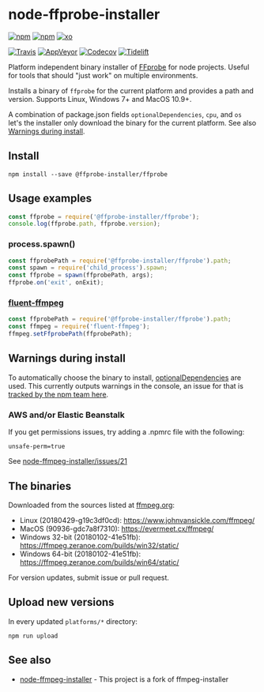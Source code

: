 # node-ffprobe-installer

[![npm](https://img.shields.io/npm/dt/@ffprobe-installer/ffprobe.svg?style=flat-square)](https://www.npmjs.com/package/@ffprobe-installer/ffprobe) [![npm](https://img.shields.io/npm/v/@ffprobe-installer/ffprobe.svg?style=flat-square)](https://www.npmjs.com/package/@ffprobe-installer/ffprobe?activeTab=versions) [![xo](https://img.shields.io/badge/code%20style-XO-60CFBE.svg?longCache=true&style=flat-square&logo=)](https://github.com/xojs/xo)

[![Travis](https://img.shields.io/travis/SavageCore/node-ffprobe-installer.svg?style=flat-square)](https://travis-ci.org/SavageCore/node-ffprobe-installer/) [![AppVeyor](https://img.shields.io/appveyor/ci/SavageCore/node-ffprobe-installer.svg?style=flat-square)](https://ci.appveyor.com/project/SavageCore/node-ffprobe-installer) [![Codecov](https://img.shields.io/codecov/c/github/SavageCore/node-ffprobe-installer.svg?style=flat-square)](https://codecov.io/gh/SavageCore/node-ffprobe-installer/) [![Tidelift](https://tidelift.com/badges/github/SavageCore/node-ffprobe-installer?style=flat-square)](https://tidelift.com/repo/github/SavageCore/node-ffprobe-installer/)

Platform independent binary installer of [FFprobe](https://ffmpeg.org/) for node projects. Useful for tools that should "just work" on multiple environments.

Installs a binary of `ffprobe` for the current platform and provides a path and version. Supports Linux, Windows 7+ and MacOS 10.9+.

A combination of package.json fields `optionalDependencies`, `cpu`, and `os` let's the installer only download the binary for the current platform. See also [Warnings during install](https://github.com/SavageCore/node-ffprobe-installer/blob/master/README.md#warnings-during-install).

## Install

    npm install --save @ffprobe-installer/ffprobe

## Usage examples

```javascript
const ffprobe = require('@ffprobe-installer/ffprobe');
console.log(ffprobe.path, ffprobe.version);
```

### process.spawn()

```javascript
const ffprobePath = require('@ffprobe-installer/ffprobe').path;
const spawn = require('child_process').spawn;
const ffprobe = spawn(ffprobePath, args);
ffprobe.on('exit', onExit);
```

### [fluent-ffmpeg](https://github.com/fluent-ffmpeg/node-fluent-ffmpeg)

```javascript
const ffprobePath = require('@ffprobe-installer/ffprobe').path;
const ffmpeg = require('fluent-ffmpeg');
ffmpeg.setFfprobePath(ffprobePath);
```

## Warnings during install

To automatically choose the binary to install, [optionalDependencies](https://docs.npmjs.com/files/package.json#optionaldependencies) are used. This currently outputs warnings in the console, an issue for that is [tracked by the npm team here](https://github.com/npm/npm/issues/9567).

### AWS and/or Elastic Beanstalk

If you get permissions issues, try adding a .npmrc file with the following:

    unsafe-perm=true

See [node-ffmpeg-installer/issues/21](https://github.com/kribblo/node-ffmpeg-installer/issues/21)

## The binaries

Downloaded from the sources listed at [ffmpeg.org](https://ffmpeg.org/download.html):

- Linux (20180429-g19c3df0cd): https://www.johnvansickle.com/ffmpeg/
- MacOS (90936-gdc7a8f7310): https://evermeet.cx/ffmpeg/
- Windows 32-bit (20180102-41e51fb): https://ffmpeg.zeranoe.com/builds/win32/static/
- Windows 64-bit (20180102-41e51fb): https://ffmpeg.zeranoe.com/builds/win64/static/

For version updates, submit issue or pull request.

## Upload new versions

In every updated `platforms/*` directory:

    npm run upload

## See also

- [node-ffmpeg-installer](https://www.npmjs.com/package/@ffmpeg-installer/ffmpeg) - This project is a fork of ffmpeg-installer
